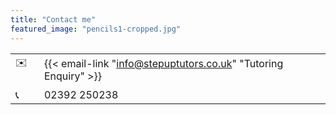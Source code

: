 ```yaml
---
title: "Contact me"
featured_image: "pencils1-cropped.jpg"
---
```

<!-- use table for layout -->
|||
|-|-|
|✉️ &nbsp;&nbsp; | {{< email-link "info@stepuptutors.co.uk" "Tutoring Enquiry" >}} |
|📞 |02392 250238|
